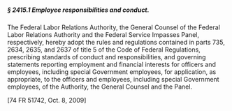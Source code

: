 ##### § 2415.1 Employee responsibilities and conduct. #####

The Federal Labor Relations Authority, the General Counsel of the Federal Labor Relations Authority and the Federal Service Impasses Panel, respectively, hereby adopt the rules and regulations contained in parts 735, 2634, 2635, and 2637 of title 5 of the Code of Federal Regulations, prescribing standards of conduct and responsibilities, and governing statements reporting employment and financial interests for officers and employees, including special Government employees, for application, as appropriate, to the officers and employees, including special Government employees, of the Authority, the General Counsel and the Panel.

[74 FR 51742, Oct. 8, 2009]